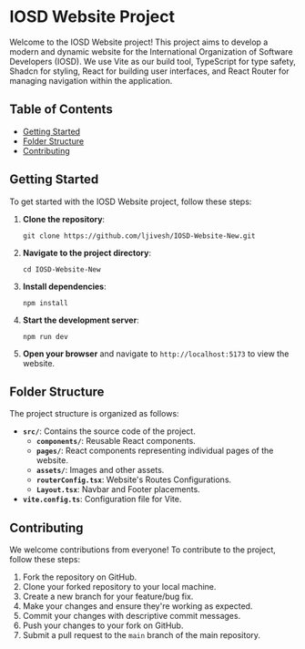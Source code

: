 # IOSD Website Project

Welcome to the IOSD Website project! This project aims to develop a modern and dynamic website for the International Organization of Software Developers (IOSD). We use Vite as our build tool, TypeScript for type safety, Shadcn for styling, React for building user interfaces, and React Router for managing navigation within the application.

## Table of Contents

- [Getting Started](#getting-started)
- [Folder Structure](#folder-structure)
- [Contributing](#contributing)

## Getting Started

To get started with the IOSD Website project, follow these steps:

1. **Clone the repository**: 
    ```
    git clone https://github.com/ljivesh/IOSD-Website-New.git
    ```

2. **Navigate to the project directory**: 
    ```
    cd IOSD-Website-New
    ```

3. **Install dependencies**: 
    ```
    npm install
    ```

4. **Start the development server**: 
    ```
    npm run dev
    ```

5. **Open your browser** and navigate to `http://localhost:5173` to view the website.

## Folder Structure

The project structure is organized as follows:

- **`src/`**: Contains the source code of the project.
  - **`components/`**: Reusable React components.
  - **`pages/`**: React components representing individual pages of the website.
  - **`assets/`**: Images and other assets.
  - **`routerConfig.tsx`**: Website's Routes Configurations.
  - **`Layout.tsx`**: Navbar and Footer placements.
- **`vite.config.ts`**: Configuration file for Vite.

## Contributing

We welcome contributions from everyone! To contribute to the project, follow these steps:

1. Fork the repository on GitHub.
2. Clone your forked repository to your local machine.
3. Create a new branch for your feature/bug fix.
4. Make your changes and ensure they're working as expected.
5. Commit your changes with descriptive commit messages.
6. Push your changes to your fork on GitHub.
7. Submit a pull request to the `main` branch of the main repository.
